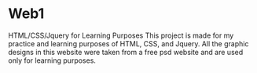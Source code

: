 # Web1
HTML/CSS/Jquery for Learning Purposes
This project is made for my practice and learning purposes of HTML, CSS, and Jquery.
All the graphic designs in this website were taken from a free psd website and are used only for learning purposes.
